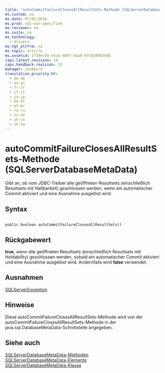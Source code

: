 ```yaml
---
title: "autoCommitFailureClosesAllResultSets-Methode (SQLServerDatabaseMetaData)"
ms.custom: na
ms.date: 07/01/2016
ms.prod: sql-non-specified
ms.reviewer: na
ms.suite: na
ms.technology: 
  - drivers
ms.tgt_pltfrm: na
ms.topic: article
ms.assetid: 1739ecb5-e5cb-4807-b5a8-97c0299929d0
caps.latest.revision: 14
caps.handback.revision: 13
manager: jhubbard
translation.priority.ht: 
  - de-de
  - es-es
  - fr-fr
  - it-it
  - ja-jp
  - ko-kr
  - pt-br
  - ru-ru
  - sv-se
  - zh-cn
  - zh-tw
---
```

# autoCommitFailureClosesAllResultSets-Methode (SQLServerDatabaseMetaData)
  Gibt an, ob vom JDBC\-Treiber alle geöffneten Resultsets \(einschließlich Resultsets mit Haltbarkeit\) geschlossen werden, wenn ein automatischer Commit aktiviert und eine Ausnahme ausgelöst wird.  
  
## Syntax  
  
```  
  
public boolean autoCommitFailureClosesAllResultSets()  
```  
  
## Rückgabewert  
 **true**, wenn alle geöffneten Resultsets \(einschließlich Resultsets mit Holdability\) geschlossen werden, sobald ein automatischer Commit aktiviert und eine Ausnahme ausgelöst wird. Andernfalls wird **false** verwendet.  
  
## Ausnahmen  
 [SQLServerException](../content/SQLServerException-Class.md)  
  
## Hinweise  
 Diese autoCommitFailureClosesAllResultSets\-Methode wird von der autoCommitFailureClosesAllResultSets\-Methode in der java.sql.DatabaseMetaData\-Schnittstelle angegeben.  
  
## Siehe auch  
 [SQLServerDatabaseMetaData-Methoden](../content/SQLServerDatabaseMetaData-Methods.md)   
 [SQLServerDatabaseMetaData-Elemente](../content/SQLServerDatabaseMetaData-Members.md)   
 [SQLServerDatabaseMetaData-Klasse](../content/SQLServerDatabaseMetaData-Class.md)  
  
  